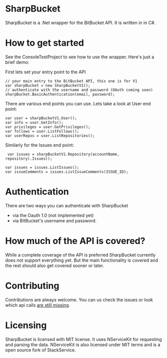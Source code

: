 # SharpBucket
SharpBucket is a .Net wrapper for the BitBucket API. It is written in in C#. 

# How to get started
See the ConsoleTestProject to see how to use the wrapper. Here's just a brief demo:

First lets set your entry point to the API
```CSharp
// your main entry to the BitBucket API, this one is for V1
var sharpBucket = new SharpBucketV1();
// authenticate with the username and password (OAuth coming soon)
sharpBucket.BasicAuthentication(email, password);
```

There are various end points you can use. Lets take a look at User end point:
```CSharp
var user = sharpBucketV1.User();
var info = user.GetInfo();
var privileges = user.GetPrivileges();
var follows = user.ListFollows();
var userRepos = user.ListRepositories();
```

Similarly for the Issues end point:

```CSharp
 var issues = sharpBucketV1.Repository(accountName, repository).Issues();

var issues = issues.ListIssues();
var issueComments = issues.ListIssueComments(ISSUE_ID);
```
# Authentication
There are two ways you can authenticate with SharpBucket
- via the Oauth 1.0 (not implemented yet)
- via BitBucket's username and password.

# How much of the API is covered?
While a complete coverage of the API is preferred SharpBucket currently does not support everything yet. But the main functionality is covered and the rest should also get covered sooner or later.
# Contributing
Contributions are always welcome. You can us check the issues or look which api calls [are still missing](https://github.com/MitjaBezensek/SharpBucket/blob/master/Coverage.md).

# Licensing
SharpBucket is licensed with MIT license. It uses NServiceKit for requesting and parsing the data. NServiceKit is also licensed under MIT terms and is a open source fork of StackService.
